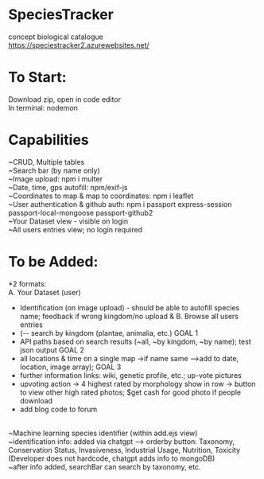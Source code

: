 # SpeciesTracker
concept biological catalogue <br>
https://speciestracker2.azurewebsites.net/

# To Start: <br>
Download zip, open in code editor <br>
In terminal: nodemon

# Capabilities <br>
~CRUD, Multiple tables <br>
~Search bar (by name only) <br>
~Image upload: npm i multer <br>
~Date, time, gps autofill: npm/exif-js <br>
~Coordinates to map & map to coordinates: npm i leaflet <br>
~User authentication & github auth: npm i passport express-session passport-local-mongoose passport-github2 <br>
~Your Dataset view - visible on login <br>
~All users entries view; no login required

# To be Added: <br>
*2 formats: <br>
A. Your Dataset (user) <br>
* Identification (on image upload) - should be able to autofill species name; feedback if wrong kingdom/no upload
& B. Browse all users entries <br>
* (-- search by kingdom (plantae, animalia, etc.) GOAL 1
* API paths based on search results (~all, ~by kingdom, ~by name); test json output GOAL 2
* all locations & time on a single map ->if name same -->add to date, location, image array); GOAL 3    
* further information links: wiki, genetic profile, etc.; up-vote pictures
* upvoting action -> 4 highest rated by morphology show in row -> button to view other high rated photos; $get cash for good photo if people download
* add blog code to forum <br>
<br>
~Machine learning species identifier (within add.ejs view) <br>
~identification info: added via chatgpt --> orderby button: Taxonomy, Conservation Status, Invasiveness, Industrial Usage, Nutrition, Toxicity (Developer does not hardcode, chatgpt adds info to mongoDB) <br>
~after info added, searchBar can search by taxonomy, etc.


